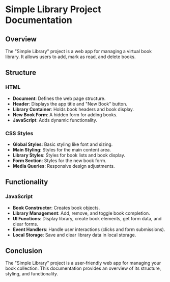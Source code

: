 # Simple Library Project Documentation

## Overview

The "Simple Library" project is a web app for managing a virtual book library. It allows users to add, mark as read, and delete books.

## Structure

### HTML

- **Document**: Defines the web page structure.
- **Header**: Displays the app title and "New Book" button.
- **Library Container**: Holds book headers and book display.
- **New Book Form**: A hidden form for adding books.
- **JavaScript**: Adds dynamic functionality.

### CSS Styles

- **Global Styles**: Basic styling like font and sizing.
- **Main Styling**: Styles for the main content area.
- **Library Styles**: Styles for book lists and book display.
- **Form Section**: Styles for the new book form.
- **Media Queries**: Responsive design adjustments.

## Functionality

### JavaScript

- **Book Constructor**: Creates book objects.
- **Library Management**: Add, remove, and toggle book completion.
- **UI Functions**: Display library, create book elements, get form data, and clear forms.
- **Event Handlers**: Handle user interactions (clicks and form submissions).
- **Local Storage**: Save and clear library data in local storage.

## Conclusion

The "Simple Library" project is a user-friendly web app for managing your book collection. This documentation provides an overview of its structure, styling, and functionality.
